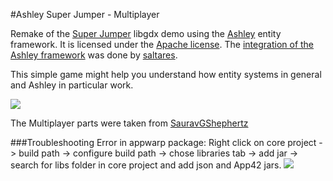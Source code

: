 #Ashley Super Jumper - Multiplayer

Remake of the [Super Jumper](https://github.com/libgdx/libgdx-demo-superjumper) libgdx demo using the [Ashley](https://github.com/libgdx/ashley) entity framework. It is licensed under the [Apache license](https://github.com/SimonPae/ashley-superjumper-multiplayer/blob/master/LICENSE). The [integration of the Ashley framework](https://github.com/saltares/ashley-superjumper) was done by [saltares](https://github.com/saltares).

This simple game might help you understand how entity systems in general and Ashley in particular work.

![](http://i.imgur.com/uyxcews.png)

The Multiplayer parts were taken from [SauravGShephertz](https://github.com/SauravGShephertz/libgdxMultiplayerSuperJumper)

###Troubleshooting
Error in appwarp package:
Right click on core project -> build path -> configure build path -> chose libraries tab -> add jar -> search for libs folder in core project and add json and App42 jars.
![](http://imgur.com/vt7Mv9c.jpg)